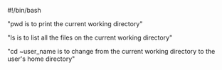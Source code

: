 #!/bin/bash

"pwd is to print the current working directory"

"ls is to list all the files on the current working directory"

"cd ~user_name is to change from the current working directory to the user's home directory"
